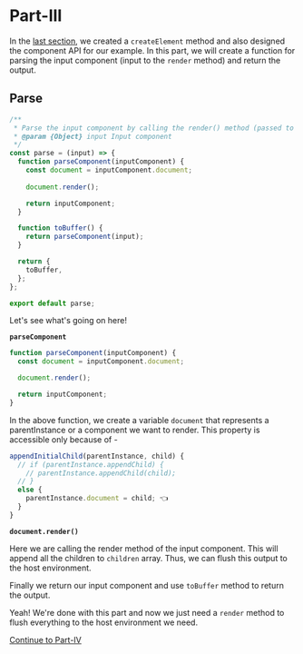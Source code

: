 # Part-III

In the [last section](./part-two.md), we created a `createElement` method and also designed the component API for our example. In this part, we will
create a function for parsing the input component (input to the `render` method) and return the output.

## Parse

```js
/**
 * Parse the input component by calling the render() method (passed to docx generator instance)
 * @param {Object} input Input component
 */
const parse = (input) => {
  function parseComponent(inputComponent) {
    const document = inputComponent.document;
    
    document.render();

    return inputComponent;
  }

  function toBuffer() {
    return parseComponent(input);
  }

  return {
    toBuffer,
  };
};

export default parse;
```

Let's see what's going on here!

**`parseComponent`**

```js
function parseComponent(inputComponent) {
  const document = inputComponent.document;

  document.render();

  return inputComponent;
}
```

In the above function, we create a variable `document` that represents a parentInstance or a component we want to render.
This property is accessible only because of - 

```js
appendInitialChild(parentInstance, child) {
  // if (parentInstance.appendChild) {
    // parentInstance.appendChild(child);
  // } 
  else {
    parentInstance.document = child; 👈
  }
}
```

**`document.render()`**

Here we are calling the render method of the input component. This will append all the children to `children` array. Thus, we can flush this output to the host environment.

Finally we return our input component and use `toBuffer` method to return the output.

Yeah! We're done with this part and now we just need a `render` method to flush everything to the host environment we need.

[Continue to Part-IV](./part-four.md)

